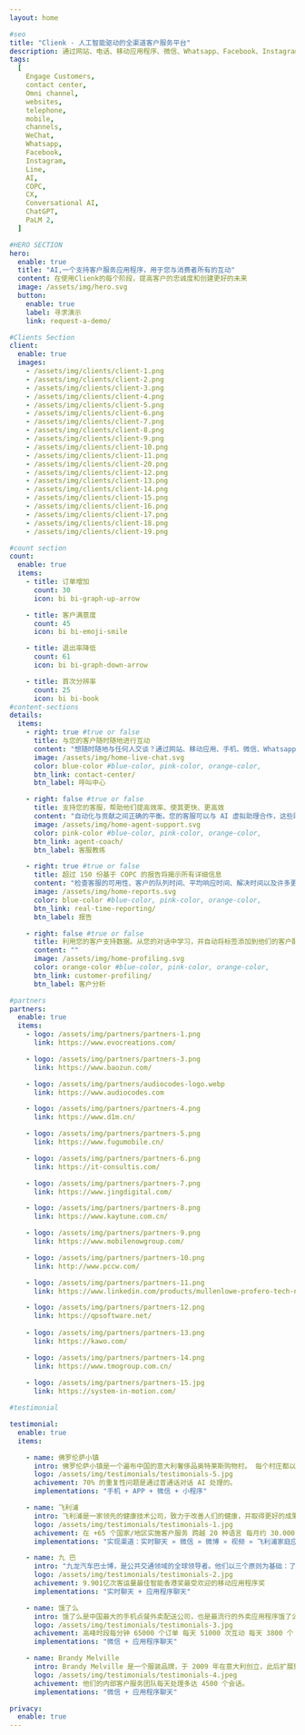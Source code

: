 ```yaml
---
layout: home

#seo
title: "Clienk - 人工智能驱动的全渠道客户服务平台"
description: 通过网站、电话、移动应用程序、微信、Whatsapp、Facebook、Instagram、Lazada、Shopee 和许多其他流行的消息传递应用程序等社交媒体渠道吸引客户。
tags:
  [
    Engage Customers,
    contact center,
    Omni channel,
    websites,
    telephone,
    mobile,
    channels,
    WeChat,
    Whatsapp,
    Facebook,
    Instagram,
    Line,
    AI,
    COPC,
    CX,
    Conversational AI,
    ChatGPT,
    PaLM 2,
  ]

#HERO SECTION
hero:
  enable: true
  title: "AI,一个支持客户服务应用程序，用于您与消费者所有的互动"
  content: 在使用Clienk的每个阶段，提高客户的忠诚度和创建更好的未来
  image: /assets/img/hero.svg
  button:
    enable: true
    label: 寻求演示
    link: request-a-demo/

#Clients Section
client:
  enable: true
  images:
    - /assets/img/clients/client-1.png
    - /assets/img/clients/client-2.png
    - /assets/img/clients/client-3.png
    - /assets/img/clients/client-4.png
    - /assets/img/clients/client-5.png
    - /assets/img/clients/client-6.png
    - /assets/img/clients/client-7.png
    - /assets/img/clients/client-8.png
    - /assets/img/clients/client-9.png
    - /assets/img/clients/client-10.png
    - /assets/img/clients/client-11.png
    - /assets/img/clients/client-20.png
    - /assets/img/clients/client-12.png
    - /assets/img/clients/client-13.png
    - /assets/img/clients/client-14.png
    - /assets/img/clients/client-15.png
    - /assets/img/clients/client-16.png
    - /assets/img/clients/client-17.png
    - /assets/img/clients/client-18.png
    - /assets/img/clients/client-19.png

#count section
count:
  enable: true
  items:
    - title: 订单增加
      count: 30
      icon: bi bi-graph-up-arrow

    - title: 客户满意度
      count: 45
      icon: bi bi-emoji-smile

    - title: 退出率降低
      count: 61
      icon: bi bi-graph-down-arrow

    - title: 首次分辨率
      count: 25
      icon: bi bi-book
#content-sections
details:
  items:
    - right: true #true or false
      title: 与您的客户随时随地进行互动
      content: "想随时随地与任何人交谈？通过网站、移动应用、手机、微信、Whatsapp、Facebook、Instagram 以及许多其他的热门社交媒体渠道吸引客户。将所有对话通过一个高效的平台连接"
      image: /assets/img/home-live-chat.svg
      color: blue-color #blue-color, pink-color, orange-color,
      btn_link: contact-center/
      btn_label: 呼叫中心

    - right: false #true or false
      title: 支持您的客服，帮助他们提高效率、使其更快、更高效
      content: "自动化与贡献之间正确的平衡。您的客服可以与 AI 虚拟助理合作，这些助理将支持他们成为客户服务的英雄"
      image: /assets/img/home-agent-support.svg
      color: pink-color #blue-color, pink-color, orange-color,
      btn_link: agent-coach/
      btn_label: 客服教练

    - right: true #true or false
      title: 超过 150 份基于 COPC 的报告将揭示所有详细信息
      content: "检查客服的可用性、客户的队列时间、平均响应时间、解决时间以及许多更详细的报告。所有可导出和可呈现的现成图表和统计数据"
      image: /assets/img/home-reports.svg
      color: blue-color #blue-color, pink-color, orange-color,
      btn_link: real-time-reporting/
      btn_label: 报告

    - right: false #true or false
      title: 利用您的客户支持数据。从您的对话中学习，并自动将标签添加到他们的客户配置文件中，这都要归功于 AI 的聆听
      content: ""
      image: /assets/img/home-profiling.svg
      color: orange-color #blue-color, pink-color, orange-color,
      btn_link: customer-profiling/
      btn_label: 客户分析

#partners
partners:
  enable: true
  items:
    - logo: /assets/img/partners/partners-1.png
      link: https://www.evocreations.com/

    - logo: /assets/img/partners/partners-3.png
      link: https://www.baozun.com/

    - logo: /assets/img/partners/audiocodes-logo.webp
      link: https://www.audiocodes.com

    - logo: /assets/img/partners/partners-4.png
      link: https://www.d1m.cn/

    - logo: /assets/img/partners/partners-5.png
      link: https://www.fugumobile.cn/

    - logo: /assets/img/partners/partners-6.png
      link: https://it-consultis.com/

    - logo: /assets/img/partners/partners-7.png
      link: https://www.jingdigital.com/

    - logo: /assets/img/partners/partners-8.png
      link: https://www.kaytune.com.cn/

    - logo: /assets/img/partners/partners-9.png
      link: https://www.mobilenowgroup.com/

    - logo: /assets/img/partners/partners-10.png
      link: http://www.pccw.com/

    - logo: /assets/img/partners/partners-11.png
      link: https://www.linkedin.com/products/mullenlowe-profero-tech-ninecrm/

    - logo: /assets/img/partners/partners-12.png
      link: https://qpsoftware.net/
      
    - logo: /assets/img/partners/partners-13.png
      link: https://kawo.com/

    - logo: /assets/img/partners/partners-14.png
      link: https://www.tmogroup.com.cn/
      
    - logo: /assets/img/partners/partners-15.jpg
      link: https://system-in-motion.com/

#testimonial

testimonial:
  enable: true
  items:

    - name: 佛罗伦萨小镇
      intro: 佛罗伦萨小镇是一个遍布中国的意大利奢侈品奥特莱斯购物村。 每个村庄都以折扣价出售大量设计师品牌和奢侈品牌。 这些村庄还包括餐馆、咖啡馆和儿童游乐场。 佛罗伦萨小镇每年为约 2500 万顾客提供服务。
      logo: /assets/img/testimonials/testimonials-5.jpg
      achivement: 70% 的重复性问题是通过普通话对话 AI 处理的。
      implementations: "手机 + APP + 微信 + 小程序"

    - name: 飞利浦
      intro: 飞利浦是一家领先的健康技术公司，致力于改善人们的健康，并取得更好的成果，从而参与医疗保健、照明和消费者健康市场
      logo: /assets/img/testimonials/testimonials-1.jpg
      achivement: 在 +65 个国家/地区实施客户服务 跨越 20 种语言 每月约 30.000 次聊天 通过线上直播让买家购买意向高达 96%
      implementations: "实现渠道：实时聊天 » 微信 » 微博 » 视频 » 飞利浦家庭应用程序聊天"

    - name: 九 巴
      intro: "九龙汽车巴士博，是公共交通领域的全球领导者。他们以三个原则为基础：了解我们服务对象的需求，引入环保创新技术，以及实现新的安全标准和更高的效率"
      logo: /assets/img/testimonials/testimonials-2.jpg
      achivement: 9.901亿次客运量最佳智能香港奖最受欢迎的移动应用程序奖
      implementations: "实时聊天 + 应用程序聊天"

    - name: 饿了么
      intro: 饿了么是中国最大的手机点餐外卖配送公司，也是最流行的外卖应用程序饿了么还通过为当地餐馆提供订单管理计费技术，对点单内容升级，同时提供新鲜食品这些服务升级从饿了么的消费者中显著地塑造了消费者的行为
      logo: /assets/img/testimonials/testimonials-3.jpg
      achivement: 高峰时段每分钟 65000 个订单 每天 51000 次互动 每天 3800 个 APP 请求 6000 快递员
      implementations: "微信 + 应用程序聊天"

    - name: Brandy Melville
      intro: Brandy Melville 是一个服装品牌，于 2009 年在意大利创立，此后扩展到美国、加拿大、中国和英国等国家。 该品牌以其休闲舒适的服装风格而闻名，通常采用复古风格的设计。 该品牌主要以年轻女性为客户群。
      logo: /assets/img/testimonials/testimonials-4.jpeg
      achivement: 他们的内部客户服务团队每天处理多达 4500 个会话。
      implementations: "微信 + 应用程序聊天"

privacy:
  enable: true
---
```

